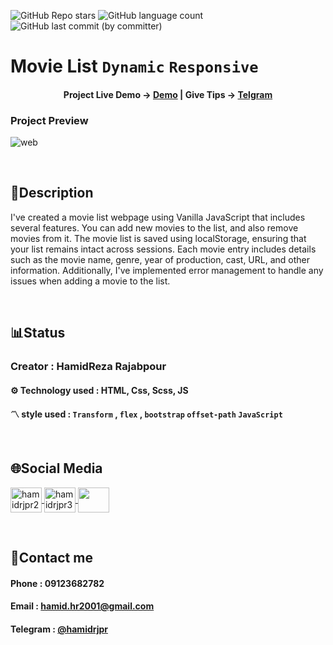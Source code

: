 ![GitHub Repo stars](https://img.shields.io/github/stars/hamidrjpr2/movielist?style=flat&logo=star) ![GitHub language count](https://img.shields.io/github/languages/count/hamidrjpr2/movielist?color=%23c1121f) ![GitHub last commit (by committer)](https://img.shields.io/github/last-commit/hamidrjpr2/movielist)

# Movie List `Dynamic` `Responsive`

<h4 align="center">
  <span>Project Live Demo -> </span>
  <a href="https://hamidrjpr2.github.io/quiz/" target="_blank">Demo</a>
  |
  <span>Give Tips -> </span>
  <a href="https://telegram.me/hamidrjpr" target="_blank">Telgram</a>
</h4>

### Project Preview
![web](https://github.com/hamidrjpr2/movielist/assets/155876163/b3a536b0-6525-4acb-86a8-f0c7917b8ab9)

<br>

## 📃Description
 I've created a movie list webpage using Vanilla JavaScript that includes several features. You can add new movies to the list, and also remove movies from it. The movie list is saved using localStorage, ensuring that your list remains intact across sessions. Each movie entry includes details such as the movie name, genre, year of production, cast, URL, and other information. Additionally, I've implemented error management to handle any issues when adding a movie to the list.
  
<br>

## 📊Status
### Creator : HamidReza Rajabpour
#### ⚙️ Technology used : HTML, Css, Scss, JS
#### 〽️ style used : `Transform` , `flex` , `bootstrap` `offset-path` `JavaScript`
<br>

## 🌐Social Media
<p align="left"> 
  <a href="https://linkedin.com/in/hamidrjpr2" target="blank">
    <img align="center" src="https://raw.githubusercontent.com/rahuldkjain/github-profile-readme-generator/master/src/images/icons/Social/linked-in-alt.svg" alt="hamidrjpr2" height="40" width="50" />
  </a>
  <a href="https://instagram.com/hamidrjpr3" target="blank">
  <img align="center" src="https://raw.githubusercontent.com/rahuldkjain/github-profile-readme-generator/master/src/images/icons/Social/instagram.svg" alt="hamidrjpr3" height="40" width="50" />
  </a>
  <a href="https://github.com/hamidrjpr2">
    <img align="center" src="https://cdn.jsdelivr.net/gh/devicons/devicon/icons/github/github-original.svg" width="50" height="40">
  </a>
</p>
<br>

## 🔰Contact me
#### Phone : 09123682782
#### Email : hamid.hr2001@gmail.com
#### Telegram : [@hamidrjpr](https://telegram.me/hamidrjpr)
